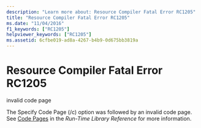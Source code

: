```yaml
---
description: "Learn more about: Resource Compiler Fatal Error RC1205"
title: "Resource Compiler Fatal Error RC1205"
ms.date: "11/04/2016"
f1_keywords: ["RC1205"]
helpviewer_keywords: ["RC1205"]
ms.assetid: 6cfbe019-ad8a-4267-b4b9-0d675bb3819a
---
```

# Resource Compiler Fatal Error RC1205

invalid code page

The Specify Code Page (/c) option was followed by an invalid code page. See [Code Pages](../../c-runtime-library/code-pages.md) in the *Run-Time Library Reference* for more information.
